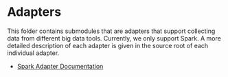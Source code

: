 # Adapters

This folder contains submodules that are adapters that support collecting data from different
big data tools. Currently, we only support Spark. A more detailed description of each adapter is given in the
source root of each individual adapter.

- [Spark Adapter Documentation ](/adapter/spark/README.md)
